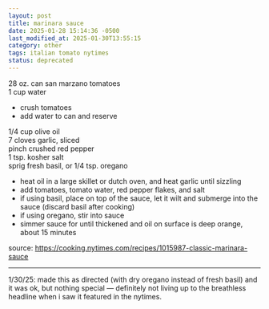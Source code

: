 ```yaml
---
layout: post
title: marinara sauce
date: 2025-01-28 15:14:36 -0500
last_modified_at: 2025-01-30T13:55:15
category: other
tags: italian tomato nytimes
status: deprecated
---
```


28 oz. can san marzano tomatoes  
1 cup water  
* crush tomatoes
* add water to can and reserve

1/4 cup olive oil  
7 cloves garlic, sliced  
pinch crushed red pepper  
1 tsp. kosher salt  
sprig fresh basil, or 1/4 tsp. oregano  
* heat oil in a large skillet or dutch oven, and heat garlic until sizzling
* add tomatoes, tomato water, red pepper flakes, and salt
* if using basil, place on top of the sauce, let it wilt and submerge into the sauce (discard
  basil after cooking)
* if using oregano, stir into sauce
* simmer sauce for until thickened and oil on surface is deep orange, about 15 minutes

source: <https://cooking.nytimes.com/recipes/1015987-classic-marinara-sauce>

---

1/30/25: made this as directed (with dry oregano instead of fresh basil) and it was ok, but nothing
special — definitely not living up to the breathless headline when i saw it featured in the nytimes.
